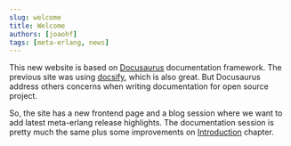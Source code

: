 ```yaml
---
slug: welcome
title: Welcome
authors: [joaohf]
tags: [meta-erlang, news]
---
```


This new website is based on [Docusaurus](https://docusaurus.io) documentation framework. The previous site
was using [docsify](https://docsify.js.org/#/), which is also great. But Docusaurus address others concerns when
writing documentation for open source project.

So, the site has a new frontend page and a blog session where we want to add latest meta-erlang release highlights.
The documentation session is pretty much the same plus some improvements on [Introduction](https://meta-erlang.github.io/docs/) chapter.

